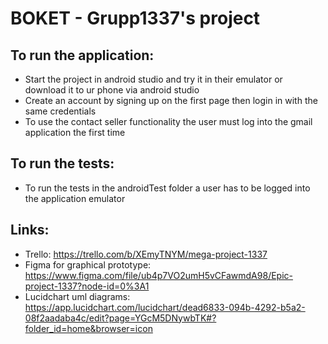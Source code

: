# BOKET - Grupp1337's project
## To run the application:
- Start the project in android studio and try it in their emulator or download it to ur phone via android studio
- Create an account by signing up on the first page then login in with the same credentials
- To use the contact seller functionality the user must log into the gmail application the first time
## To run the tests:
- To run the tests in the androidTest folder a user has to be logged into the application emulator

## Links:
- Trello: https://trello.com/b/XEmyTNYM/mega-project-1337
- Figma for graphical prototype: https://www.figma.com/file/ub4p7VO2umH5vCFawmdA98/Epic-project-1337?node-id=0%3A1
- Lucidchart uml diagrams: https://app.lucidchart.com/lucidchart/dead6833-094b-4292-b5a2-08f2aadaba4c/edit?page=YGcM5DNywbTK#?folder_id=home&browser=icon
